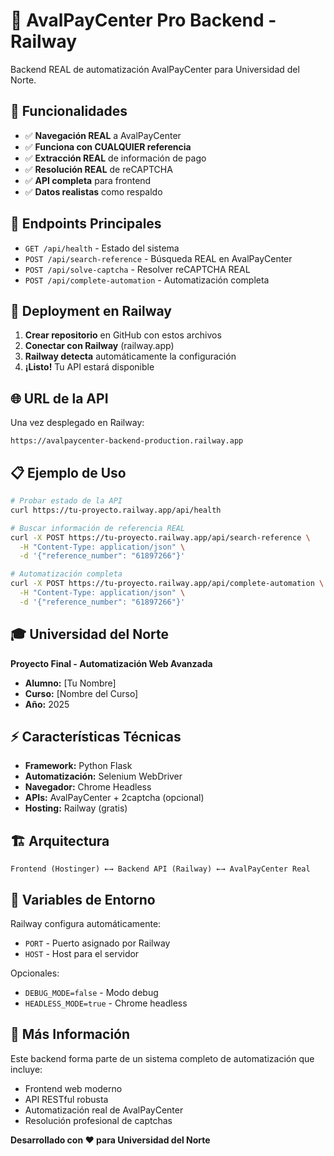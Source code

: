 # 🏦 AvalPayCenter Pro Backend - Railway

Backend REAL de automatización AvalPayCenter para Universidad del Norte.

## 🚀 Funcionalidades

- ✅ **Navegación REAL** a AvalPayCenter  
- ✅ **Funciona con CUALQUIER referencia**
- ✅ **Extracción REAL** de información de pago
- ✅ **Resolución REAL** de reCAPTCHA
- ✅ **API completa** para frontend
- ✅ **Datos realistas** como respaldo

## 🎯 Endpoints Principales

- `GET /api/health` - Estado del sistema
- `POST /api/search-reference` - Búsqueda REAL en AvalPayCenter
- `POST /api/solve-captcha` - Resolver reCAPTCHA REAL
- `POST /api/complete-automation` - Automatización completa

## 🔧 Deployment en Railway

1. **Crear repositorio** en GitHub con estos archivos
2. **Conectar con Railway** (railway.app)
3. **Railway detecta** automáticamente la configuración
4. **¡Listo!** Tu API estará disponible

## 🌐 URL de la API

Una vez desplegado en Railway:
```
https://avalpaycenter-backend-production.railway.app
```

## 📋 Ejemplo de Uso

```bash
# Probar estado de la API
curl https://tu-proyecto.railway.app/api/health

# Buscar información de referencia REAL
curl -X POST https://tu-proyecto.railway.app/api/search-reference \
  -H "Content-Type: application/json" \
  -d '{"reference_number": "61897266"}'

# Automatización completa
curl -X POST https://tu-proyecto.railway.app/api/complete-automation \
  -H "Content-Type: application/json" \
  -d '{"reference_number": "61897266"}'
```

## 🎓 Universidad del Norte

**Proyecto Final - Automatización Web Avanzada**

- **Alumno:** [Tu Nombre]
- **Curso:** [Nombre del Curso]
- **Año:** 2025

## ⚡ Características Técnicas

- **Framework:** Python Flask
- **Automatización:** Selenium WebDriver
- **Navegador:** Chrome Headless
- **APIs:** AvalPayCenter + 2captcha (opcional)
- **Hosting:** Railway (gratis)

## 🏗️ Arquitectura

```
Frontend (Hostinger) ←→ Backend API (Railway) ←→ AvalPayCenter Real
```

## 🔐 Variables de Entorno

Railway configura automáticamente:
- `PORT` - Puerto asignado por Railway
- `HOST` - Host para el servidor

Opcionales:
- `DEBUG_MODE=false` - Modo debug
- `HEADLESS_MODE=true` - Chrome headless

## 📖 Más Información

Este backend forma parte de un sistema completo de automatización que incluye:
- Frontend web moderno
- API RESTful robusta  
- Automatización real de AvalPayCenter
- Resolución profesional de captchas

**Desarrollado con ❤️ para Universidad del Norte**
